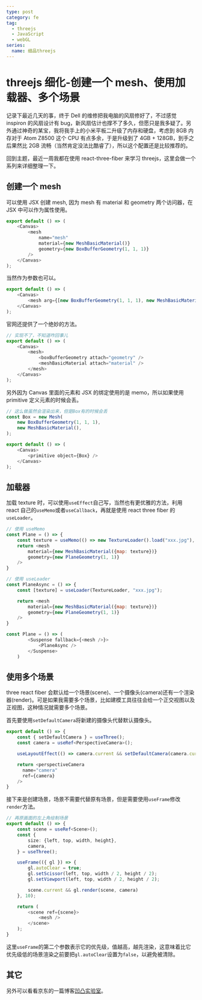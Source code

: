 ```yaml
---
type: post
category: fe
tag:
  - threejs
  - JavaScript
  - webGL
series:
  name: 细品threejs
---
```


# threejs 细化-创建一个 mesh、使用加载器、多个场景

记录下最近几天的事，终于 Dell 的维修把我电脑的风扇修好了，不过感觉 inspiron 的风扇设计有 bug，新风扇估计也撑不了多久，但愿只是我多疑了。另外通过神奇的某宝，我将我手上的小米平板二升级了内存和硬盘，考虑到 8GB 内存对于 Atom Z8500 这个 CPU 有点多余，于是升级到了 4GB + 128GB，到手之后果然比 2GB 流畅（当然肯定没法比酷睿了），所以这个配置还是比较推荐的。

回到主题，最近一周我都在使用 react-three-fiber 来学习 threejs，这里会做一个系列来详细整理一下。

## 创建一个 mesh

可以使用 JSX 创建 mesh, 因为 mesh 有 material 和 geometry 两个访问器，在 JSX 中可以作为属性使用。

```JavaScript
export default () => (
    <Canvas>
        <mesh
            name="mesh"
            material={new MeshBasicMaterial()}
            geometry={new BoxBufferGeometry(1, 1, 1)}
        />
    </Canvas>
);
```

当然作为参数也可以。

```JavaScript
export default () => (
    <Canvas>
        <mesh arg={[new BoxBufferGeometry(1, 1, 1), new MeshBasicMaterial()]}/>
    </Canvas>
);
```

官网还提供了一个绝妙的方法。

```JavaScript
// 实现不了，不知道咋回事儿
export default () => (
    <Canvas>
        <mesh>
            <boxBufferGeometry attach="geometry" />
            <meshBasicMaterial attach="material" />
        </mesh>
    </Canvas>
);
```

另外因为 Canvas 里面的元素和 JSX 的绑定使用的是 memo，所以如果使用 primitive 定义元素的时候会丢。

```JavaScript
// 这么做虽然会渲染出来，但是Box有的时候会丢
const Box = new Mesh(
    new BoxBufferGeometry(1, 1, 1),
    new MeshBasicMaterial(),
);

export default () => (
    <Canvas>
        <primitive object={Box} />
    </Canvas>
);
```

## 加载器

加载 texture 时，可以使用`useEffect`自己写，当然也有更优雅的方法，利用 react 自己的`useMemo`或者`useCallback`，再就是使用 react three fiber 的`useLoader`。

```JavaScript
// 使用 useMemo
const Plane = () => {
    const texture = useMemo(() => new TextureLoader().load("xxx.jpg"), [])
    return <mesh
        material={new MeshBasicMaterial({map: texture})}
        geometry={new PlaneGeometry(1, 1)}
    />
}
```

```JavaScript
// 使用 useLoader
const PlaneAsync = () => {
    const [texture] = useLoader(TextureLoader, "xxx.jpg");

    return <mesh
        material={new MeshBasicMaterial({map: texture})}
        geometry={new PlaneGeometry(1, 1)}
    />
}

const Plane = () => (
        <Suspense fallback={<mesh />}>
            <PlaneAsync />
        </Suspense>
    )
```

## 使用多个场景

three react fiber 会默认给一个场景(scene)、一个摄像头(camera)还有一个渲染器(render)。可是如果我需要多个场景，比如建模工具往往会给一个正交视图以及正视图，这种情况就需要多个场景。

首先要使用`setDefaultCamera`将新建的摄像头代替默认摄像头。

```TypeScript
export default () => {
    const { setDefaultCamera } = useThree();
    const camera = useRef<PerspectiveCamera>();

    useLayoutEffect(() => camera.current && setDefaultCamera(camera.current), [])

    return <perspectiveCamera
      name="camera"
      ref={camera}
    />
}
```

接下来是创建场景，场景不需要代替原有场景，但是需要使用`useFrame`修改`render`方法。

```TypeScript
// 再原画面的左上角绘制场景
export default () => {
    const scene = useRef<Scene>();
    const {
        size: {left, top, width, height},
        camera,
    } = useThree();

    useFrame(({ gl }) => {
        gl.autoClear = true;
        gl.setScissor(left, top, width / 2, height / 2);
        gl.setViewport(left, top, width / 2, height / 2);

        scene.current && gl.render(scene, camera)
    }, 10);

    return (
        <scene ref={scene}>
            <mesh />
        </scene>
    );
}
```

这里`useFrame`的第二个参数表示它的优先级，值越高，越先渲染，这意味着比它优先级低的场景渲染之前要把`gl.autoClear`设置为`false`，以避免被清除。

## 其它

另外可以看看京东的一篇博客[凹凸实验室](https://aotu.io/notes/2018/10/18/cannonjs/index.html)。
